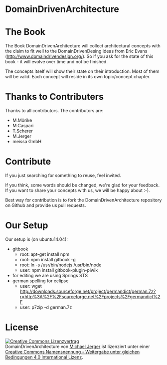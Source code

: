 # DomainDrivenArchitecture

# The Book
The Book DomainDrivenArchitecture will collect architectural concepts with the claim to fit well to the DomainDrivenDesing ideas from Eric Evans (http://www.domaindrivendesign.org/). So if you ask for the state of this book - it will evolve over time and not be finished.

The concepts itself will show their state on their introduction. Most of them will be valid. Each concept will reside in its own topic/concept chapter.

# Thanks to Contributers
Thanks to all contributors. The contributors are:
 * M.Mörike
 * M.Caspari
 * T.Scherer
 * M.Jerger
 * meissa GmbH	

# Contribute
If you just searching for something to reuse, feel invited. 

If you think, some words should be changed, we're glad for your feedback. 
If you want to share your concepts with us, we will be happy about :-).

Best way for contribution is to fork the DomainDrivenArchitecture repository on Github and provide us pull requests.

# Our Setup
Our setup is (on ubuntu14.04):
 * gitbook
     * root: apt-get install npm
     * root: npm install gitbook -g
     * root: ln -s /usr/bin/nodejs /usr/bin/node
     * user: npm install gitbook-plugin-piwik
 * for editing we are using Springs STS
 * german spelling for eclipse
     * user: wget http://downloads.sourceforge.net/project/germandict/german.7z?r=http%3A%2F%2Fsourceforge.net%2Fprojects%2Fgermandict%2F
     * user: p7zip -d german.7z

# License

<a rel="license" href="http://creativecommons.org/licenses/by-sa/4.0/"><img alt="Creative Commons Lizenzvertrag" style="border-width:0" src="https://i.creativecommons.org/l/by-sa/4.0/88x31.png" /></a><br /><span xmlns:dct="http://purl.org/dc/terms/" property="dct:title">DomainDrivenArchitecture</span> von <a xmlns:cc="http://creativecommons.org/ns#" href="http://dda.gitbooks.io/domaindrivenarchitecture/" property="cc:attributionName" rel="cc:attributionURL">Michael Jerger</a> ist lizenziert unter einer <a rel="license" href="http://creativecommons.org/licenses/by-sa/4.0/">Creative Commons Namensnennung - Weitergabe unter gleichen Bedingungen 4.0 International Lizenz</a>.
